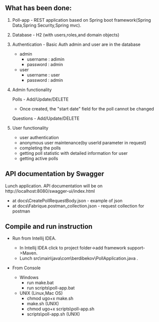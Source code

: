 
 What has been done:
 -
 1. Poll-app - REST application based on Spring boot framework(Spring Data,Spring Security,Spring mvc).
   
 1. Database - H2 (with users,roles,and domain objects)
 1. Authentication - Basic Auth
    admin and user are in the database
    - admin
        - username : adimin
        - password : admin
    - user
        - username : user
        - password : admin    
 1. Admin functionality 
 
    Polls - Add/Update/DELETE
    - Once created, the "start date" field for the poll cannot be changed
    
    Questions - Add/Update/DELETE
 
 1. User functionality
    - user authentication
    - anonymous user maintenance(by userId parameter in request)
    - completing the polls 
    - getting poll statistic with detailed information for user
    - getting active polls
    
    
API documentation by Swagger 
-

Lunch application. API documentation will be on http://localhost:8080/swagger-ui/index.html

- at docs\CreatePollRequestBody.json - example of json
- at docs\Fabrique.postman_collection.json - request collection for postman


Compile and run instruction
-

- Run from Intellij IDEA.
    - In Intellij IDEA click to project folder->add framework support->Maven.
    - Lunch src\main\java\com\berdibekov\PollApplication.java .

- From Console 
    - Windows
        - run make.bat
        - run scripts\poll-app.bat
    - UNIX (Linux,Mac OS)     
        - chmod ugo+x make.sh 
        - make.sh (UNIX)
        - chmod ugo+x scripts\poll-app.sh
        - scripts\poll-app.sh (UNIX)
 
    
    